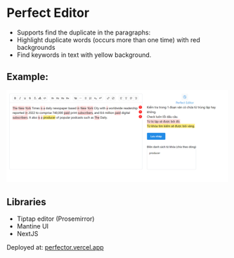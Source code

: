 # Perfect Editor

- Supports find the duplicate in the paragraphs:
- Highlight duplicate words (occurs more than one time) with red backgrounds
- Find keywords in text with yellow background.

## Example:

![](./public/demo.png)

## Libraries

- Tiptap editor (Prosemirror)
- Mantine UI
- NextJS

Deployed at: [perfector.vercel.app](https://perfector.vercel.app)
